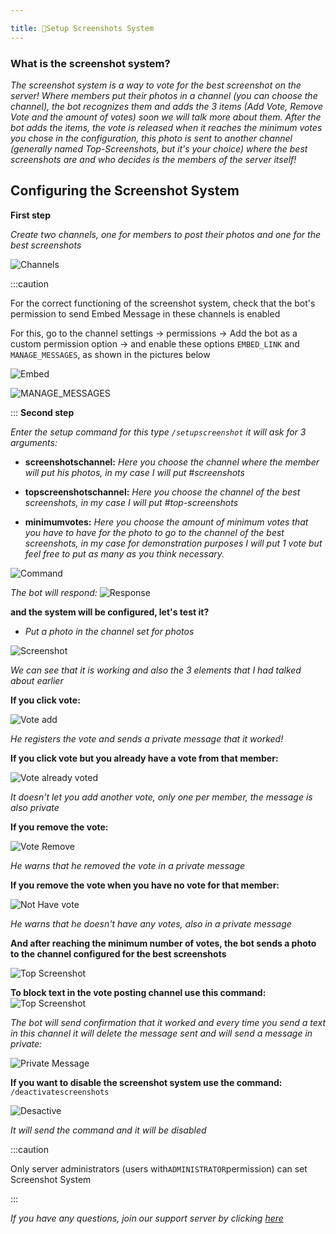 ```yaml
---

title: 📸Setup Screenshots System
---
```



### What is the screenshot system?

*The screenshot system is a way to vote for the best screenshot on the server! Where members put their photos in a channel (you can choose the channel), the bot recognizes them and adds the 3 items (Add Vote, Remove Vote and the amount of votes) soon we will talk more about them. After the bot adds the items, the vote is released when it reaches the minimum votes you chose in the configuration, this photo is sent to another channel (generally named Top-Screenshots, but it's your choice) where the best screenshots are and who decides is the members of the server itself!*


## Configuring the Screenshot System
**First step**

*Create two channels, one for members to post their photos and one for the best screenshots*


![Channels](../../assets/guides/english/canais.png)

:::caution
     
For the correct functioning of the screenshot system, check that the bot's permission to send Embed Message in these channels is enabled

For this, go to the channel settings -> permissions -> Add the bot as a custom permission option -> and enable these options ```EMBED_LINK``` and ```MANAGE_MESSAGES```, as shown in the pictures below

![Embed](../../assets/guides/english/embedlink.png)


![MANAGE_MESSAGES](../../assets/guides/english/manage.png)

:::
**Second step**


*Enter the setup command for this type ```/setupscreenshot``` 
it will ask for 3 arguments:*

* **screenshotschannel:** *Here you choose the channel where the member will put his photos, in my case I will put #screenshots*

* **topscreenshotschannel:** *Here you choose the channel of the best screenshots, in my case I will put #top-screenshots*

* **minimumvotes:** *Here you choose the amount of minimum votes that you have to have for the photo to go to the channel of the best screenshots, in my case for demonstration purposes I will put 1 vote but feel free to put as many as you think necessary.*

![Command](../../assets/guides/english/setupscreenshots.png)

*The bot will respond:*
![Response](../../assets/guides/english/responsescreen.png)

**and the system will be configured, let's test it?**

* *Put a photo in the channel set for photos*

![Screenshot](../../assets/guides/english/Screenshot.png)

*We can see that it is working and also the 3 elements that I had talked about earlier*

**If you click vote:**

![Vote add](../../assets/guides/english/vote.png)

*He registers the vote and sends a private message that it worked!*

**If you click vote but you already have a vote from that member:**

![Vote already voted](../../assets/guides/english/voteadd.png)

*It doesn't let you add another vote, only one per member, the message is also private*

**If you remove the vote:**

![Vote Remove](../../assets/guides/english/remove.png)

*He warns that he removed the vote in a private message*

**If you remove the vote when you have no vote for that member:**

![Not Have vote](../../assets/guides/english/nothavevote.png)

*He warns that he doesn't have any votes, also in a private message*

**And after reaching the minimum number of votes, the bot sends a photo to the channel configured for the best screenshots**

![Top Screenshot](../../assets/guides/english/top.png)

**To block text in the vote posting channel use this command:**
![Top Screenshot](../../assets/guides/english/notext.png)

*The bot will send confirmation that it worked and every time you send a text in this channel it will delete the message sent and will send a message in private:*

![Private Message](../../assets/guides/english/private.png)

**If you want to disable the screenshot system use the command:** ```/deactivatescreenshots ```


![Desactive](../../assets/guides/english/desactive.png)

*It will send the command and it will be disabled*


:::caution

Only server administrators (users with`ADMINISTRATOR`permission) can set Screenshot System

:::


*If you have any questions, join our support server by clicking [here](https://discord.com/invite/DEtGv4wUNX)*


